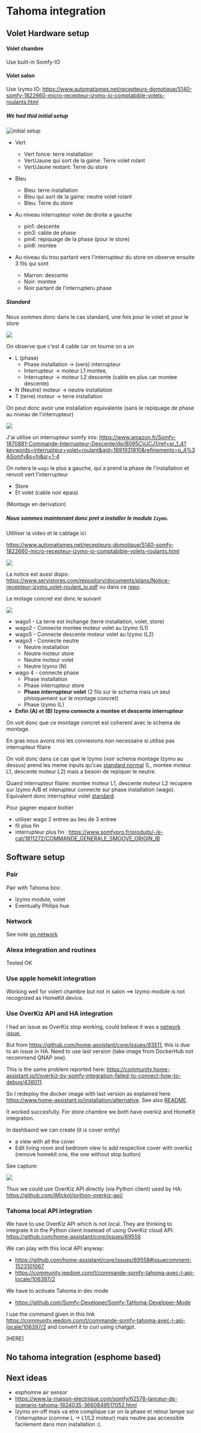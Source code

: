 # Tahoma integration 


## Volet Hardware setup 

#### Volet chambre 

Use built-in Somfy-IO

#### Volet salon 

Use Izymo IO: https://www.automatismes.net/recepteurs-domotique/5140-somfy-1822660-micro-recepteur-izymo-io-comptabible-volets-roulants.html



##### We had thid initial setup

![initial setup](./media/inital-setup-izymo.PNG)

- Vert 
    - Vert fonce: terre installation 
    - Vert/Jaune qui sort de la gaine: Terre volet rolant
    - Vert/Jaune restant: Terre du store

- Bleu
    - Bleu: terre installation 
    - Bleu qui sort de la gaine: neutre volet rolant
    - Bleu: Terre du store

- Au niveau interrupteur volet de droite a gauche
    - pin1: descente
    - pin3: cable de phase
    - pin4: repiquage de la phase (pour le store)
    - pin6: montee

- Au niveau du trou partant vers l'interrupteur du store on observe ensuite 3 fils qui sont 
    - Marron: descente
    - Noir: montee
    - Noir partant de l'interrupteru phase


##### Standard

Nous sommes donc dans le cas standard, une fois pour le volet et pour le store

![](./media/schema-install-standard.PNG)

On observe que c'est 4 cable car on tourne on a un

- L (phase)
    - Phase installation -> (vers) interrupteur
    - Interrupteur -> moteur L1 montee,
    - Interrupteur -> moteur L2 descente (cable en plus car montee descente)
- N (Neutre)  moteur -> neutre installation
- T (terre) moteur -> terre installation


On peut donc avoir une installation equivalente (sans le repiquage de phase au niveau de l'interrupteur)

![](./media/installation-equivalente.PNG)

J'ai utilise un interrupteur somfy inis: https://www.amazon.fr/Somfy-1870881-Commande-Interrupteur-Descente/dp/B095CVJCJ1/ref=sr_1_4?keywords=interrupteur+volet+roulant&qid=1691931810&refinements=p_4%3ASomfy&s=hi&sr=1-4

On notera le `wago` le plus a gauche, qui a prend la phase de l'installation et renvoit vert l'interrupteur
- Store
- Et volet (cable noir epais)

(Montage en derivation)

##### Nous sommes maintenant donc pret a installer le module `Izymo`.

Utliliser la video et le cablage ici 

https://www.automatismes.net/recepteurs-domotique/5140-somfy-1822660-micro-recepteur-izymo-io-comptabible-volets-roulants.html


![](./media/schema-montage-izymo.PNG)


La notice est aussi dispo: https://www.servistores.com/repository/documents/plans/Notice-recepteur-izymo_volet-roulant_io.pdf ou dans ce [repo](./media/Notice-recepteur-izymo_volet-roulant_io.pdf).


Le motage concret est donc le suivant

![](./media/montage-izymo.PNG)

- wago1 - La terre est inchange (terre installation, volet, store) 
- wago2 - Connecte montee moteur volet au Izymo (L1)
- wago5 - Connecte descente moteur volet au Izymo (L2)
- wago3 - Connecte neutre
    - Neutre installation 
    - Neutre moteur store 
    - Neutre moteur volet
    - Neutre Izymo (N)
- wago 4 - connecte phase 
    - Phase installation 
    - Phase interrupteur store
    - **Phase interrupteur volet** (2 fils sur le schema mais un seul phisiquement sur le montage concret)
    - Phase Izymo (L)
- **Enfin (A) et (B) Izymo connecte a montee et descente interrupteur**

On voit donc que ce montage concret est coherent avec le schema de montage.

En gras nous avons mis les connexions non necessaire si utilise pas interrupteur filaire

On voit donc dans ce cas que le Izymo (voir schema montage Izymo au dessus) prend les meme inputs qu'cas [standard normal](#standard) (L, montee moteur L1, descente moteur L2) mais a besoin de repiquer le neutre.

Quand interrupteur filaire: montee moteur L1, descente moteur L2 recupere sur Izymo A/B et interupteur connecte sur phase installation (wago). Equivalent donc interrupteur volet [standard](#standard).


Pour gagner espace boitier 
- utiliser wago 2 entree au lieu de 3 entree 
- fil plus fin
- interrupteur plus fin : https://www.somfypro.fr/produits/-/e-cat/1811272/COMMANDE_GENERALE_SMOOVE_ORIGIN_IB

<!-- ok clear re-cf YES OK STOP -->

## Software setup 


### Pair

Pair with Tahoma box:
- Izymo module, volet
- Eventually Philips hue 

### Network 

See note [on network](../README.md#note-on-network)

### Alexa integration and routines 

Tested OK

### Use apple homekit integration

Working well for volert chambre but not in salon ==> Izymo module is not recognized as HomeKit device.


### Use OverKiz API and HA integration

I had an issue as OverKiz stop working, could believe it was a [network issue](#network),

But from https://github.com/home-assistant/core/issues/93511, this is due to an issue in HA.
Need to use last version (take image from DockerHub not recommend QNAP one).

This is the same problem reported here: https://community.home-assistant.io/t/overkiz-by-somfy-integration-failed-to-connect-how-to-debug/438011.


So I redeploy the docker image with last version as explained here https://www.home-assistant.io/installation/alternative.
See also [README](../README.md#installing-home-assistant-ha-on-qnap-nas).

It worked succesfully.
For store chambre we both have overkiz and HomeKit integration.


In dashbaord we can create (it is cover entity)
- a view with all the cover 
- Edit living room and bedroom view to add respective cover with overkiz (remove homekit one, the one without stop button)

See capture:

![](./media/ha-dashboard.PNG)

Thus we could use OverKiz API directly (via Python client) used by HA: https://github.com/iMicknl/python-overkiz-api/

### Tahoma local API integration

We have to use OverKiz API which is not local.
They are thinking to integrate it in the Python client insetead of using OverKiz cloud API: https://github.com/home-assistant/core/issues/69558


We can play with this local API anyway: 
- https://github.com/home-assistant/core/issues/69558#issuecomment-1523101067
- https://community.jeedom.com/t/commande-somfy-tahoma-avec-l-api-locale/106397/2

We have to activate Tahoma in dev mode
- https://github.com/Somfy-Developer/Somfy-TaHoma-Developer-Mode

I use the command given in this link https://community.jeedom.com/t/commande-somfy-tahoma-avec-l-api-locale/106397/2 and convert it to curl using chatgpt. 


[HERE]

## No tahoma integration (esphome based)

## Next ideas

- esphomne air sensor
- https://www.la-maison-electrique.com/somfy/62578-lanceur-de-scenario-tahoma-1824035-3660849517052.html
- Izymo on-off mais va etre complique car on la phase et retour lampe sur l'interrupteur (comme L -> L1/L2 moteur) mais neutre pas accessible facilement dans mon installation :(. 